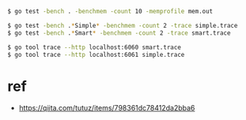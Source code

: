 
```bash
$ go test -bench . -benchmem -count 10 -memprofile mem.out
```

```bash
$ go test -bench .*Simple* -benchmem -count 2 -trace simple.trace
$ go test -bench .*Smart* -benchmem -count 2 -trace smart.trace
```

```bash
$ go tool trace --http localhost:6060 smart.trace
$ go tool trace --http localhost:6061 simple.trace
```


# ref
- https://qiita.com/tutuz/items/798361dc78412da2bba6